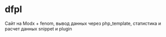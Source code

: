 # dfpl
Сайт на Modx + fenom, вывод данных через php_template, статистика и расчет данных snippet и plugin
